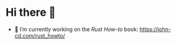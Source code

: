 # Hi there 👋

- 🔭 I’m currently working on the *Rust How-to* book: https://john-cd.com/rust_howto/

<!--
| Past Projects | Language | 
| | |

| Current Projects |
| |

- 🌱 I’m currently learning ...
- 💬 Ask me about Rust and its ecosystem; Big Data systems; startups; and product management.  
-->
